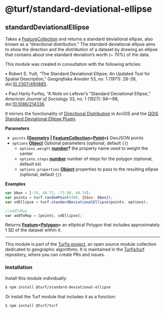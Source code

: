 # @turf/standard-deviational-ellipse

<!-- Generated by documentation.js. Update this documentation by updating the source code. -->

## standardDeviationalEllipse

Takes a [FeatureCollection](http://geojson.org/geojson-spec.html#feature-collection-objects) and returns a standard deviational ellipse,
also known as a “directional distribution.” The standard deviational ellipse
aims to show the direction and the distribution of a dataset by drawing
an ellipse that contains about one standard deviation’s worth (~ 70%) of the
data.

This module was created in consultation with the following articles:

• Robert S. Yuill, “The Standard Deviational Ellipse; An Updated Tool for
Spatial Description,” _Geografiska Annaler_ 53, no. 1 (1971): 28–39,
doi:[10.2307/490885](https://doi.org/10.2307/490885).

• Paul Hanly Furfey, “A Note on Lefever’s “Standard Deviational Ellipse,”
_American Journal of Sociology_ 33, no. 1 (1927): 94—98,
doi:[10.1086/214336](https://doi.org/10.1086/214336).

It mirrors the functionality of [Directional Distribution](http://desktop.arcgis.com/en/arcmap/10.3/tools/spatial-statistics-toolbox/directional-distribution.htm) in ArcGIS and the [QGIS Standard Deviational Ellipse Plugin](http://arken.nmbu.no/~havatv/gis/qgisplugins/SDEllipse/).

**Parameters**

-   `points` **([Geometry](http://geojson.org/geojson-spec.html#geometry) \| [FeatureCollection](http://geojson.org/geojson-spec.html#feature-collection-objects)&lt;[Point](http://geojson.org/geojson-spec.html#point)>)** GeoJSON points
-   `options` **[Object](https://developer.mozilla.org/en-US/docs/Web/JavaScript/Reference/Global_Objects/Object)** Optional parameters (optional, default `{}`)
    -   `options.weight` **[number](https://developer.mozilla.org/en-US/docs/Web/JavaScript/Reference/Global_Objects/Number)?** the property name used to weight the center
    -   `options.steps` **[number](https://developer.mozilla.org/en-US/docs/Web/JavaScript/Reference/Global_Objects/Number)** number of steps for the polygon (optional, default `64`)
    -   `options.properties` **[Object](https://developer.mozilla.org/en-US/docs/Web/JavaScript/Reference/Global_Objects/Object)** properties to pass to the resulting ellipse (optional, default `{}`)

**Examples**

```javascript
var bbox = [-74, 40.72, -73.98, 40.74];
var points = turf.randomPoint(400, {bbox: bbox});
var sdEllipse = turf.standardDeviationalEllipse(points, options);

//addToMap
var addToMap = [points, sdEllipse];
```

Returns **[Feature](http://geojson.org/geojson-spec.html#feature-objects)&lt;[Polygon](http://geojson.org/geojson-spec.html#polygon)>** an elliptical Polygon that includes approximately 1 SD of the dataset within it.

<!-- This file is automatically generated. Please don't edit it directly:
if you find an error, edit the source file (likely index.js), and re-run
./scripts/generate-readmes in the turf project. -->

---

This module is part of the [Turfjs project](http://turfjs.org/), an open source
module collection dedicated to geographic algorithms. It is maintained in the
[Turfjs/turf](https://github.com/Turfjs/turf) repository, where you can create
PRs and issues.

### Installation

Install this module individually:

```sh
$ npm install @turf/standard-deviational-ellipse
```

Or install the Turf module that includes it as a function:

```sh
$ npm install @turf/turf
```
